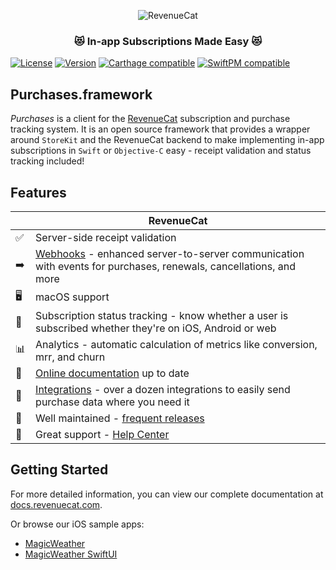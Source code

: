 <p align="center">
  <img src="https://d2jzmbury1aqmc.cloudfront.net/assets/images/build.svg" alt="RevenueCat"/>
</p>
<h3 align="center">😻 In-app Subscriptions Made Easy 😻</h1>

[![License](https://img.shields.io/cocoapods/l/Purchases.svg?style=flat)](http://cocoapods.org/pods/Purchases)
[![Version](https://img.shields.io/cocoapods/v/Purchases.svg?style=flat)](https://cocoapods.org/pods/Purchases)
[![Carthage compatible](https://img.shields.io/badge/Carthage-compatible-4BC51D.svg?style=flat)](https://docs.revenuecat.com/docs/ios#section-install-via-carthage)
[![SwiftPM compatible](https://img.shields.io/badge/SwiftPM-compatible-orange.svg)](https://docs.revenuecat.com/docs/ios#section-install-via-swift-package-manager)

## Purchases.framework

*Purchases* is a client for the [RevenueCat](https://www.revenuecat.com/) subscription and purchase tracking system. It is an open source framework that provides a wrapper around `StoreKit` and the RevenueCat backend to make implementing in-app subscriptions in `Swift` or `Objective-C` easy - receipt validation and status tracking included!

## Features
|   | RevenueCat |
| --- | --- |
✅ | Server-side receipt validation
➡️ | [Webhooks](https://docs.revenuecat.com/docs/webhooks) - enhanced server-to-server communication with events for purchases, renewals, cancellations, and more
🖥 | macOS support
🎯 | Subscription status tracking - know whether a user is subscribed whether they're on iOS, Android or web
📊 | Analytics - automatic calculation of metrics like conversion, mrr, and churn
📝 | [Online documentation](https://docs.revenuecat.com/docs) up to date
🔀 | [Integrations](https://www.revenuecat.com/integrations) - over a dozen integrations to easily send purchase data where you need it
💯 | Well maintained - [frequent releases](https://github.com/RevenueCat/purchases-ios/releases)
📮 | Great support - [Help Center](https://revenuecat.zendesk.com)

## Getting Started
For more detailed information, you can view our complete documentation at [docs.revenuecat.com](https://docs.revenuecat.com/v3.0/docs).

Or browse our iOS sample apps:
- [MagicWeather](Examples/MagicWeather)
- [MagicWeather SwiftUI](Examples/MagicWeatherSwiftUI)
